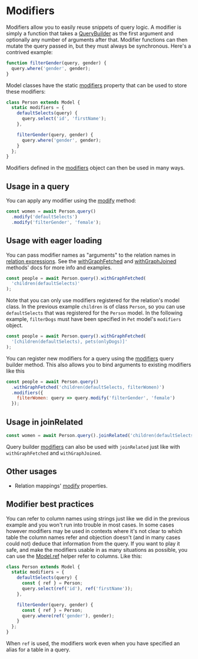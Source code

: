 # Modifiers

Modifiers allow you to easily reuse snippets of query logic. A modifier is simply a function that takes a [QueryBuilder](/api/query-builder/) as the first argument and optionally any number of arguments after that. Modifier functions can then mutate the query passed in, but they must always be synchronous. Here's a contrived example:

```js
function filterGender(query, gender) {
  query.where('gender', gender);
}
```

Model classes have the static [modifiers](/api/model/static-properties.md#static-modifiers) property that can be used to store these modifiers:

```js
class Person extends Model {
  static modifiers = {
    defaultSelects(query) {
      query.select('id', 'firstName');
    },

    filterGender(query, gender) {
      query.where('gender', gender);
    }
  };
}
```

Modifiers defined in the [modifiers](/api/model/static-properties.md#static-modifiers) object can then be used in many ways.

## Usage in a query

You can apply any modifier using the [modify](/api/query-builder/other-methods.md#modify) method:

```js
const women = await Person.query()
  .modify('defaultSelects')
  .modify('filterGender', 'female');
```

## Usage with eager loading

You can pass modifier names as "arguments" to the relation names in [relation expressions](/api/types/#type-relationexpression). See the [withGraphFetched](/api/query-builder/eager-methods.html#withgraphfetched) and [withGraphJoined](/api/query-builder/eager-methods.html#withgraphjoined) methods' docs for more info and examples.

```js
const people = await Person.query().withGraphFetched(
  'children(defaultSelects)'
);
```

Note that you can only use modifiers registered for the relation's model class. In the previous example `children` is of class `Person`, so you can use `defaultSelects` that was registered for the `Person` model. In the following example, `filterDogs` must have been specified in `Pet` model's `modifiers` object.

```js
const people = await Person.query().withGraphFetched(
  '[children(defaultSelects), pets(onlyDogs)]'
);
```

You can register new modifiers for a query using the [modifiers](/api/query-builder/other-methods.md#modifiers) query builder method. This also allows you to bind arguments to existing modifiers like this

```js
const people = await Person.query()
  .withGraphFetched('children(defaultSelects, filterWomen)')
  .modifiers({
    filterWomen: query => query.modify('filterGender', 'female')
  });
```

## Usage in joinRelated

```js
const women = await Person.query().joinRelated('children(defaultSelects)');
```

Query builder [modifiers](/api/query-builder/other-methods.md#modifiers) can also be used with `joinRelated` just like with `withGraphFetched` and `withGraphJoined`.

## Other usages

- Relation mappings' [modify](/api/types/#type-relationmapping) properties.

## Modifier best practices

You can refer to column names using strings just like we did in the previous example and you won't run into trouble in most cases. In some cases however modifiers may be used in contexts where it's not clear to which table the column names refer and objection doesn't (and in many cases could not) deduce that information from the query. If you want to play it safe, and make the modifiers usable in as many situations as possible, you can use the [Model.ref](/api/model/static-methods.md#static-ref) helper refer to columns. Like this:

```js
class Person extends Model {
  static modifiers = {
    defaultSelects(query) {
      const { ref } = Person;
      query.select(ref('id'), ref('firstName'));
    },

    filterGender(query, gender) {
      const { ref } = Person;
      query.where(ref('gender'), gender);
    }
  };
}
```

When `ref` is used, the modifiers work even when you have specified an alias for a table in a query.
